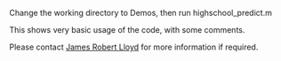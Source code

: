 Change the working directory to Demos, then run highschool_predict.m

This shows very basic usage of the code, with some comments.

Please contact [James Robert Lloyd](http://mlg.eng.cam.ac.uk/lloyd/) for more information if required.
